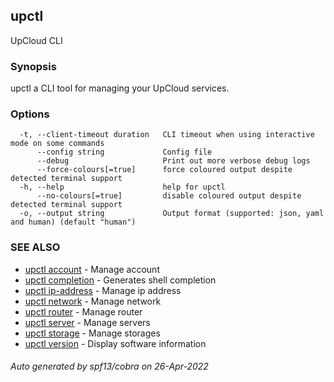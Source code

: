 ## upctl

UpCloud CLI

### Synopsis

upctl a CLI tool for managing your UpCloud services.

### Options

```
  -t, --client-timeout duration   CLI timeout when using interactive mode on some commands
      --config string             Config file
      --debug                     Print out more verbose debug logs
      --force-colours[=true]      force coloured output despite detected terminal support
  -h, --help                      help for upctl
      --no-colours[=true]         disable coloured output despite detected terminal support
  -o, --output string             Output format (supported: json, yaml and human) (default "human")
```

### SEE ALSO

* [upctl account](upctl_account.md)	 - Manage account
* [upctl completion](upctl_completion.md)	 - Generates shell completion
* [upctl ip-address](upctl_ip-address.md)	 - Manage ip address
* [upctl network](upctl_network.md)	 - Manage network
* [upctl router](upctl_router.md)	 - Manage router
* [upctl server](upctl_server.md)	 - Manage servers
* [upctl storage](upctl_storage.md)	 - Manage storages
* [upctl version](upctl_version.md)	 - Display software information

###### Auto generated by spf13/cobra on 26-Apr-2022
